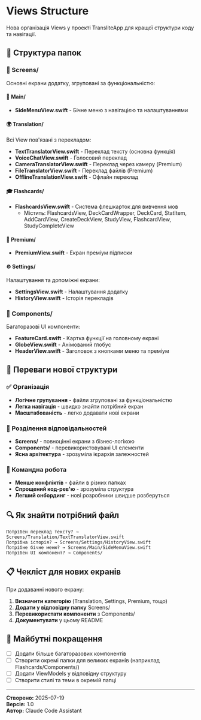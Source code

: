 # Views Structure

Нова організація Views у проекті TransliteApp для кращої структури коду та навігації.

## 📁 Структура папок

### 🎯 Screens/
Основні екрани додатку, згруповані за функціональністю:

#### 📱 Main/
- **SideMenuView.swift** - Бічне меню з навігацією та налаштуваннями

#### 🌍 Translation/
Всі View пов'язані з перекладом:
- **TextTranslatorView.swift** - Переклад тексту (основна функція)
- **VoiceChatView.swift** - Голосовий переклад
- **CameraTranslatorView.swift** - Переклад через камеру (Premium)
- **FileTranslatorView.swift** - Переклад файлів (Premium)
- **OfflineTranslationView.swift** - Офлайн переклад

#### 🎓 Flashcards/
- **FlashcardsView.swift** - Система флешкарток для вивчення мов
  - Містить: FlashcardsView, DeckCardWrapper, DeckCard, StatItem, AddCardView, CreateDeckView, StudyView, FlashcardView, StudyCompleteView

#### 💎 Premium/
- **PremiumView.swift** - Екран преміум підписки

#### ⚙️ Settings/
Налаштування та допоміжні екрани:
- **SettingsView.swift** - Налаштування додатку
- **HistoryView.swift** - Історія перекладів

### 🧩 Components/
Багаторазові UI компоненти:
- **FeatureCard.swift** - Картка функції на головному екрані
- **GlobeView.swift** - Анімований глобус
- **HeaderView.swift** - Заголовок з кнопками меню та преміум

## 🔄 Переваги нової структури

### ✅ Організація
- **Логічне групування** - файли згруповані за функціональністю
- **Легка навігація** - швидко знайти потрібний екран
- **Масштабованість** - легко додавати нові екрани

### 🎯 Розділення відповідальностей
- **Screens/** - повноцінні екрани з бізнес-логікою  
- **Components/** - перевикористовувані UI елементи
- **Ясна архітектура** - зрозуміла ієрархія залежностей

### 👥 Командна робота
- **Менше конфліктів** - файли в різних папках
- **Спрощений код-рев'ю** - зрозуміла структура
- **Легший онбординг** - нові розробники швидше розберуться

## 🔍 Як знайти потрібний файл

```
Потрібен переклад тексту? → Screens/Translation/TextTranslatorView.swift
Потрібна історія? → Screens/Settings/HistoryView.swift  
Потрібне бічне меню? → Screens/Main/SideMenuView.swift
Потрібен UI компонент? → Components/
```

## 📋 Чекліст для нових екранів

При додаванні нового екрану:

1. **Визначити категорію** (Translation, Settings, Premium, тощо)
2. **Додати у відповідну папку** Screens/
3. **Перевикористати компоненти** з Components/
4. **Документувати** у цьому README

## 🚀 Майбутні покращення

- [ ] Додати більше багаторазових компонентів
- [ ] Створити окремі папки для великих екранів (наприклад Flashcards/Components/)
- [ ] Додати ViewModels у відповідну структуру
- [ ] Створити стилі та теми в окремій папці

---

**Створено:** 2025-07-19  
**Версія:** 1.0  
**Автор:** Claude Code Assistant